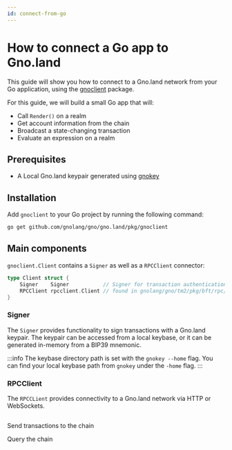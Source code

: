 ```yaml
---
id: connect-from-go
---
```


# How to connect a Go app to Gno.land 

This guide will show you how to connect to a Gno.land network from your Go application,
using the [gnoclient](../reference/gnoclient/gnoclient.md) package.

For this guide, we will build a small Go app that will:

- Call `Render()` on a realm
- Get account information from the chain
- Broadcast a state-changing transaction
- Evaluate an expression on a realm

## Prerequisites
- A Local Gno.land keypair generated using
[gnokey](../getting-started/local-setup/working-with-key-pairs.md)

## Installation
Add `gnoclient` to your Go project by running the following command:

```bash
go get github.com/gnolang/gno/gno.land/pkg/gnoclient
```

## Main components

`gnoclient.Client` contains a `Signer` as well as a `RPCClient` connector:

```go 
type Client struct {
    Signer    Signer           // Signer for transaction authentication
    RPCClient rpcclient.Client // found in gnolang/gno/tm2/pkg/bft/rpc/client
}
```

### Signer

The `Signer` provides functionality to sign transactions with a Gno.land keypair.
The keypair can be accessed from a local keybase, or it can be generated 
in-memory from a BIP39 mnemonic.

:::info
The keybase directory path is set with the `gnokey --home` flag.
You can find your local keybase path from `gnokey` under the `-home` flag. 
:::

### RPCClient

The `RPCCLient` provides connectivity to a Gno.land network via HTTP or WebSockets.


## 




Send transactions to the chain

Query the chain